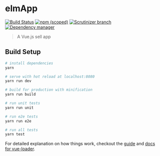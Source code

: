 # elmApp
[![Build Status](https://travis-ci.org/VarAndrewChen/vue2.0-elm-App.svg?branch=master)](https://travis-ci.org/VarAndrewChen/vue2.0-elm-App)
[![npm (scoped)](https://img.shields.io/npm/v/@cycle/core.svg)](https://github.com/VarAndrewChen/vue2.0-elm-App)
[![Scrutinizer branch](https://img.shields.io/scrutinizer/coverage/g/phpmyadmin/phpmyadmin/master.svg)](https://github.com/VarAndrewChen/vue2.0-elm-App)
[![Dependency manager](https://david-dm.org/VarAndrewChen/vue2.0-elm-App.svg)](https://david-dm.org/VarAndrewChen/vue2.0-elm-App)
> A Vue.js sell app

## Build Setup

``` bash
# install dependencies
yarn

# serve with hot reload at localhost:8080
yarn run dev

# build for production with minification
yarn run build

# run unit tests
yarn run unit

# run e2e tests
yarn run e2e

# run all tests
yarn test
```

For detailed explanation on how things work, checkout the [guide](http://vuejs-templates.github.io/webpack/) and [docs for vue-loader](http://vuejs.github.io/vue-loader).
